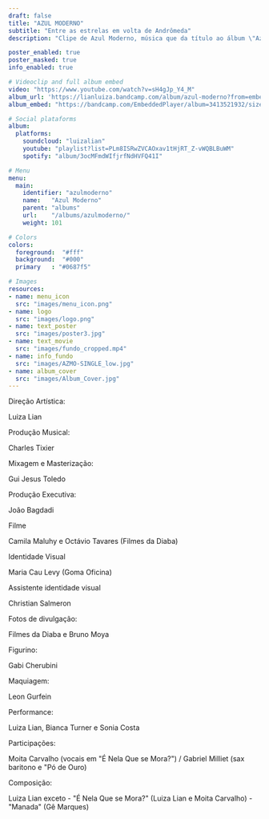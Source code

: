 ```yaml
---
draft: false
title: "AZUL MODERNO"
subtitle: "Entre as estrelas em volta de Andrômeda"
description: "Clipe de Azul Moderno, música que da título ao álbum \"Azul Moderno\" de Luiza Lian."

poster_enabled: true
poster_masked: true
info_enabled: true

# Videoclip and full album embed
video: "https://www.youtube.com/watch?v=sH4gJp_Y4_M"
album_url: 'https://lianluiza.bandcamp.com/album/azul-moderno?from=embed'
album_embed: "https://bandcamp.com/EmbeddedPlayer/album=3413521932/size=large/bgcol=ffffff/linkcol=0687f5/artwork=none/track=2818734274/transparent=true/"

# Social plataforms
album:
  platforms:
    soundcloud: "luizalian"
    youtube: "playlist?list=PLm8ISRwZVCAOxav1tHjRT_Z-vWQBLBuWM"
    spotify: "album/3ocMFmdWIfjrfNdHVFQ41I"

# Menu
menu:
  main:
    identifier: "azulmoderno"
    name:   "Azul Moderno"
    parent: "albums"
    url:    "/albums/azulmoderno/"
    weight: 101

# Colors
colors:
  foreground:  "#fff"
  background:  "#000"
  primary   : "#0687f5"

# Images
resources:
- name: menu_icon
  src: "images/menu_icon.png"
- name: logo
  src: "images/logo.png"
- name: text_poster
  src: "images/poster3.jpg"
- name: text_movie
  src: "images/fundo_cropped.mp4"
- name: info_fundo
  src: "images/AZMO-SINGLE_low.jpg"
- name: album_cover
  src: "images/Album_Cover.jpg"
---
```


<div class="ficha_tecnica">
  <div><label>Direção Artística:</label><p>Luiza Lian</p></div>
  <div><label>Produção Musical:</label><p>Charles Tixier</p></div>
  <div><label>Mixagem e Masterização:</label><p> Gui Jesus Toledo</p></div>
  <div><label>Produção Executiva:</label><p> João Bagdadi</p></div>
  <div><label>Filme</label><p> Camila Maluhy e Octávio Tavares (Filmes da Diaba)</p></div>
  <div><label>Identidade Visual</label><p> Maria Cau Levy (Goma Oficina)</p></div>
  <div><label>Assistente identidade visual</label><p> Christian Salmeron</p></div>
  <div><label>Fotos de divulgação:</label><p>Filmes da Diaba e Bruno Moya</p></div>
  <div><label>Figurino:</label><p> Gabi Cherubini</p></div>
  <div><label>Maquiagem:</label><p> Leon Gurfein</p></div>
  <div><label>Performance:</label><p> Luiza Lian, Bianca Turner e Sonia Costa</p></div>
  <div><label>Participações:</label><p> Moita Carvalho (vocais em "É Nela Que se Mora?") / Gabriel Milliet (sax baritono e "Pó de Ouro)</p></div>
  <div><label>Composição:</label><p>Luiza Lian exceto - "É Nela Que se Mora?" (Luiza Lian e Moita Carvalho) - "Manada" (Gê Marques)</p></div>
</div>